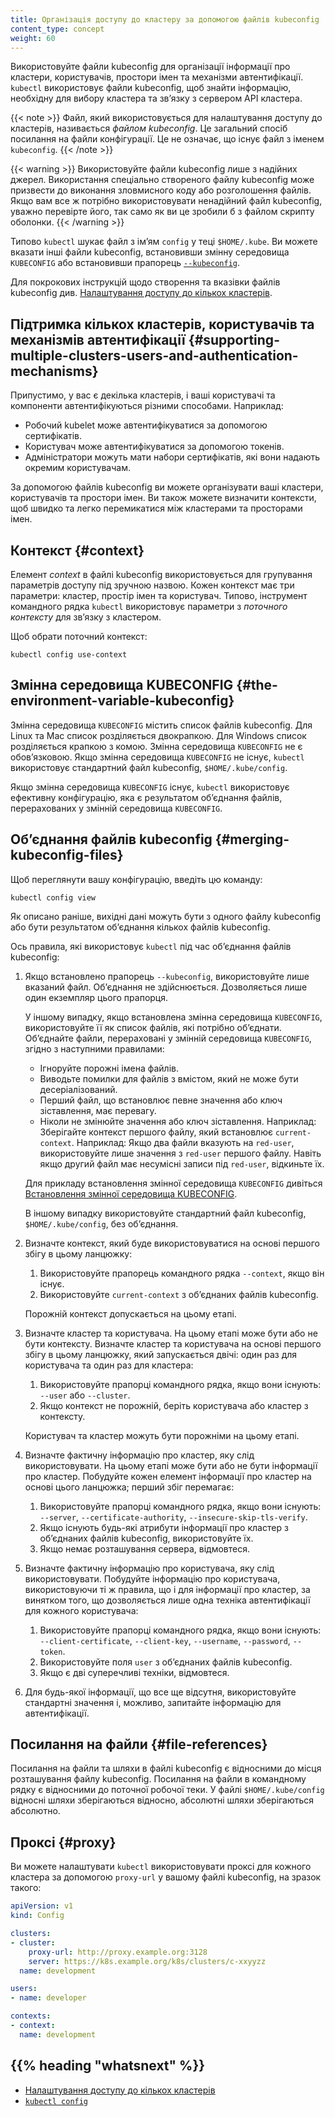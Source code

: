 ```yaml
---
title: Організація доступу до кластеру за допомогою файлів kubeconfig
content_type: concept
weight: 60
---
```


<!-- overview -->

Використовуйте файли kubeconfig для організації інформації про кластери, користувачів, простори імен та механізми автентифікації. `kubectl` використовує файли kubeconfig, щоб знайти інформацію, необхідну для вибору кластера та звʼязку з сервером API кластера.

{{< note >}}
Файл, який використовується для налаштування доступу до кластерів, називається *файлом kubeconfig*. Це загальний спосіб посилання на файли конфігурації. Це не означає, що існує файл з іменем `kubeconfig`.
{{< /note >}}

{{< warning >}}
Використовуйте файли kubeconfig лише з надійних джерел. Використання спеціально створеного файлу kubeconfig може призвести до виконання зловмисного коду або розголошення файлів. Якщо вам все ж потрібно використовувати ненадійний файл kubeconfig, уважно перевірте його, так само як ви це зробили б з файлом скрипту оболонки.
{{< /warning >}}

Типово `kubectl` шукає файл з імʼям `config` у теці `$HOME/.kube`. Ви можете вказати інші файли kubeconfig, встановивши змінну середовища `KUBECONFIG` або встановивши прапорець [`--kubeconfig`](/docs/reference/generated/kubectl/kubectl/).

Для покрокових інструкцій щодо створення та вказівки файлів kubeconfig див. [Налаштування доступу до кількох кластерів](/docs/tasks/access-application-cluster/configure-access-multiple-clusters).

<!-- body -->

## Підтримка кількох кластерів, користувачів та механізмів автентифікації {#supporting-multiple-clusters-users-and-authentication-mechanisms}

Припустимо, у вас є декілька кластерів, і ваші користувачі та компоненти автентифікуються різними способами. Наприклад:

- Робочий kubelet може автентифікуватися за допомогою сертифікатів.
- Користувач може автентифікуватися за допомогою токенів.
- Адміністратори можуть мати набори сертифікатів, які вони надають окремим користувачам.

За допомогою файлів kubeconfig ви можете організувати ваші кластери, користувачів та простори імен. Ви також можете визначити контексти, щоб швидко та легко перемикатися між кластерами та просторами імен.

## Контекст {#context}

Елемент *context* в файлі kubeconfig використовується для групування параметрів доступу під зручною назвою. Кожен контекст має три параметри: кластер, простір імен та користувач. Типово, інструмент командного рядка `kubectl` використовує параметри з *поточного контексту* для звʼязку з кластером.

Щоб обрати поточний контекст:

```shell
kubectl config use-context
```

## Змінна середовища KUBECONFIG {#the-environment-variable-kubeconfig}

Змінна середовища `KUBECONFIG` містить список файлів kubeconfig. Для Linux та Mac список розділяється двокрапкою. Для Windows список розділяється крапкою з комою. Змінна середовища `KUBECONFIG` не є обовʼязковою. Якщо змінна середовища `KUBECONFIG` не існує, `kubectl` використовує стандартний файл kubeconfig, `$HOME/.kube/config`.

Якщо змінна середовища `KUBECONFIG` існує, `kubectl` використовує ефективну конфігурацію, яка є результатом обʼєднання файлів, перерахованих у змінній середовища `KUBECONFIG`.

## Обʼєднання файлів kubeconfig {#merging-kubeconfig-files}

Щоб переглянути вашу конфігурацію, введіть цю команду:

```shell
kubectl config view
```

Як описано раніше, вихідні дані можуть бути з одного файлу kubeconfig або бути результатом обʼєднання кількох файлів kubeconfig.

Ось правила, які використовує `kubectl` під час обʼєднання файлів kubeconfig:

1. Якщо встановлено прапорець `--kubeconfig`, використовуйте лише вказаний файл. Обʼєднання не здійснюється. Дозволяється лише один екземпляр цього прапорця.

   У іншому випадку, якщо встановлена змінна середовища `KUBECONFIG`, використовуйте її як список файлів, які потрібно обʼєднати. Обʼєднайте файли, перераховані у змінній середовища `KUBECONFIG`, згідно з наступними правилами:

   - Ігноруйте порожні імена файлів.
   - Виводьте помилки для файлів з вмістом, який не може бути десеріалізований.
   - Перший файл, що встановлює певне значення або ключ зіставлення, має перевагу.
   - Ніколи не змінюйте значення або ключ зіставлення. Наприклад: Зберігайте контекст першого файлу, який встановлює `current-context`. Наприклад: Якщо два файли вказують на `red-user`, використовуйте лише значення з `red-user` першого файлу. Навіть якщо другий файл має несумісні записи під `red-user`, відкиньте їх.

   Для прикладу встановлення змінної середовища `KUBECONFIG` дивіться [Встановлення змінної середовища KUBECONFIG](/docs/tasks/access-application-cluster/configure-access-multiple-clusters/#set-the-kubeconfig-environment-variable).

   В іншому випадку використовуйте стандартний файл kubeconfig, `$HOME/.kube/config`, без обʼєднання.

2. Визначте контекст, який буде використовуватися на основі першого збігу в цьому ланцюжку:

    1. Використовуйте прапорець командного рядка `--context`, якщо він існує.
    2. Використовуйте `current-context` з обʼєднаних файлів kubeconfig.

   Порожній контекст допускається на цьому етапі.

3. Визначте кластер та користувача. На цьому етапі може бути або не бути контексту. Визначте кластер та користувача на основі першого збігу в цьому ланцюжку, який запускається двічі: один раз для користувача та один раз для кластера:

   1. Використовуйте прапорці командного рядка, якщо вони існують: `--user` або `--cluster`.
   2. Якщо контекст не порожній, беріть користувача або кластер з контексту.

   Користувач та кластер можуть бути порожніми на цьому етапі.

4. Визначте фактичну інформацію про кластер, яку слід використовувати. На цьому етапі може бути або не бути інформації про кластер. Побудуйте кожен елемент інформації про кластер на основі цього ланцюжка; перший збіг перемагає:

   1. Використовуйте прапорці командного рядка, якщо вони існують: `--server`, `--certificate-authority`, `--insecure-skip-tls-verify`.
   2. Якщо існують будь-які атрибути інформації про кластер з обʼєднаних файлів kubeconfig, використовуйте їх.
   3. Якщо немає розташування сервера, відмовтеся.

5. Визначте фактичну інформацію про користувача, яку слід використовувати. Побудуйте інформацію про користувача, використовуючи ті ж правила, що і для інформації про кластер, за винятком того, що дозволяється лише одна техніка автентифікації для кожного користувача:

   1. Використовуйте прапорці командного рядка, якщо вони існують: `--client-certificate`, `--client-key`, `--username`, `--password`, `--token`.
   2. Використовуйте поля `user` з обʼєднаних файлів kubeconfig.
   3. Якщо є дві суперечливі техніки, відмовтеся.

6. Для будь-якої інформації, що все ще відсутня, використовуйте стандартні значення  і, можливо, запитайте інформацію для автентифікації.

## Посилання на файли {#file-references}

Посилання на файли та шляхи в файлі kubeconfig є відносними до місця розташування файлу kubeconfig. Посилання на файли в командному рядку є відносними до поточної робочої теки. У файлі `$HOME/.kube/config` відносні шляхи зберігаються відносно, абсолютні шляхи зберігаються абсолютно.

## Проксі {#proxy}

Ви можете налаштувати `kubectl` використовувати проксі для кожного кластера за допомогою `proxy-url` у вашому файлі kubeconfig, на зразок такого:

```yaml
apiVersion: v1
kind: Config

clusters:
- cluster:
    proxy-url: http://proxy.example.org:3128
    server: https://k8s.example.org/k8s/clusters/c-xxyyzz
  name: development

users:
- name: developer

contexts:
- context:
  name: development
```

## {{% heading "whatsnext" %}}

- [Налаштування доступу до кількох кластерів](/docs/tasks/access-application-cluster/configure-access-multiple-clusters/)
- [`kubectl config`](/docs/reference/generated/kubectl/kubectl-commands#config)
